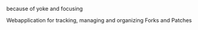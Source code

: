 



 because of yoke and focusing


Webapplication for tracking, managing and organizing Forks and Patches

